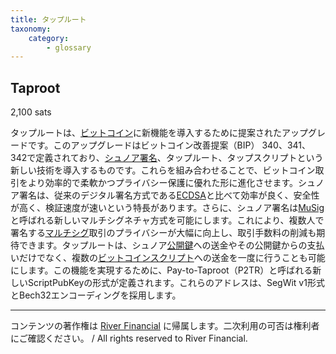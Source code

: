 ```yaml
---
title: タップルート
taxonomy:
    category:
        - glossary
---
```


## Taproot
2,100 sats

タップルートは、[ビットコイン](http://lostinbitcoin.jp.testrs.jp/staging/glossary/bitcoin/)に新機能を導入するために提案されたアップグレードです。このアップグレードはビットコイン改善提案（BIP） 340、341、342で定義されており、[シュノア署名](http://lostinbitcoin.jp.testrs.jp/staging/glossary/schnorr_signature/)、タップルート、タップスクリプトという新しい技術を導入するものです。これらを組み合わせることで、ビットコイン取引をより効率的で柔軟かつプライバシー保護に優れた形に進化させます。シュノア署名は、従来のデジタル署名方式である[ECDSA](http://lostinbitcoin.jp.testrs.jp/staging/glossary/ecdsa/)と比べて効率が良く、安全性が高く、検証速度が速いという特長があります。さらに、シュノア署名は[MuSig](http://lostinbitcoin.jp.testrs.jp/staging/glossary/musig/)と呼ばれる新しいマルチシグネチャ方式を可能にします。これにより、複数人で署名する[マルチシグ](http://lostinbitcoin.jp.testrs.jp/staging/glossary/multisig/)取引のプライバシーが大幅に向上し、取引手数料の削減も期待できます。タップルートは、シュノア[公開鍵](http://lostinbitcoin.jp.testrs.jp/staging/glossary/public_key/)への送金やその公開鍵からの支払いだけでなく、複数の[ビットコインスクリプト](http://lostinbitcoin.jp.testrs.jp/staging/glossary/bitcoin_script/)への送金を一度に行うことも可能にします。この機能を実現するために、Pay-to-Taproot（P2TR）と呼ばれる新しいScriptPubKeyの形式が定義されます。これらのアドレスは、SegWit v1形式とBech32エンコーディングを採用します。

---
コンテンツの著作権は [River Financial](https://river.com/) に帰属します。二次利用の可否は権利者にご確認ください。 / All rights reserved to River Financial.
